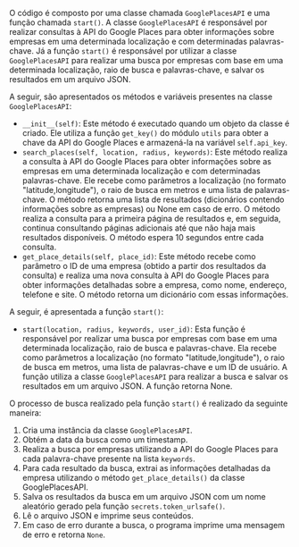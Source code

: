 <div>
  <p>O código é composto por uma classe chamada <code>GooglePlacesAPI</code> e uma função chamada <code>start()</code>. A classe <code>GooglePlacesAPI</code> é responsável por realizar consultas à API do Google Places para obter informações sobre empresas em uma determinada localização e com determinadas palavras-chave. Já a função <code>start()</code> é responsável por utilizar a classe <code>GooglePlacesAPI</code> para realizar uma busca por empresas com base em uma determinada localização, raio de busca e palavras-chave, e salvar os resultados em um arquivo JSON.</p>
  <p>A seguir, são apresentados os métodos e variáveis presentes na classe <code>GooglePlacesAPI</code>:</p>
  <ul>
    <li><code>__init__(self)</code>: Este método é executado quando um objeto da classe é criado. Ele utiliza a função <code>get_key()</code> do módulo <code>utils</code> para obter a chave da API do Google Places e armazená-la na variável <code>self.api_key</code>.</li>
    <li><code>search_places(self, location, radius, keywords)</code>: Este método realiza a consulta à API do Google Places para obter informações sobre as empresas em uma determinada localização e com determinadas palavras-chave. Ele recebe como parâmetros a localização (no formato "latitude,longitude"), o raio de busca em metros e uma lista de palavras-chave. O método retorna uma lista de resultados (dicionários contendo informações sobre as empresas) ou None em caso de erro. O método realiza a consulta para a primeira página de resultados e, em seguida, continua consultando páginas adicionais até que não haja mais resultados disponíveis. O método espera 10 segundos entre cada consulta.</li>
    <li><code>get_place_details(self, place_id)</code>: Este método recebe como parâmetro o ID de uma empresa (obtido a partir dos resultados da consulta) e realiza uma nova consulta à API do Google Places para obter informações detalhadas sobre a empresa, como nome, endereço, telefone e site. O método retorna um dicionário com essas informações.</li>
  </ul>
  <p>A seguir, é apresentada a função <code>start()</code>:</p>
  <ul>
    <li><code>start(location, radius, keywords, user_id)</code>: Esta função é responsável por realizar uma busca por empresas com base em uma determinada localização, raio de busca e palavras-chave. Ela recebe como parâmetros a localização (no formato "latitude,longitude"), o raio de busca em metros, uma lista de palavras-chave e um ID de usuário. A função utiliza a classe <code>GooglePlacesAPI</code> para realizar a busca e salvar os resultados em um arquivo JSON. A função retorna None.</li>
  </ul>
  <p>O processo de busca realizado pela função <code>start()</code> é realizado da seguinte maneira:</p>
  <ol>
    <li>Cria uma instância da classe <code>GooglePlacesAPI</code>.</li>
    <li>Obtém a data da busca como um timestamp.</li>
    <li>Realiza a busca por empresas utilizando a API do Google Places para cada palavra-chave presente na lista <code>keywords</code>.
    <li>Para cada resultado da busca, extrai as informações detalhadas da empresa utilizando o método <code>get_place_details()</code> da classe GooglePlacesAPI.</li>
    <li>Salva os resultados da busca em um arquivo JSON com um nome aleatório gerado pela função <code>secrets.token_urlsafe()</code>.</li>
    <li>Lê o arquivo JSON e imprime seus conteúdos.</li>
    <li>Em caso de erro durante a busca, o programa imprime uma mensagem de erro e retorna <code>None</code>.</li>
  </ol>
</div>
